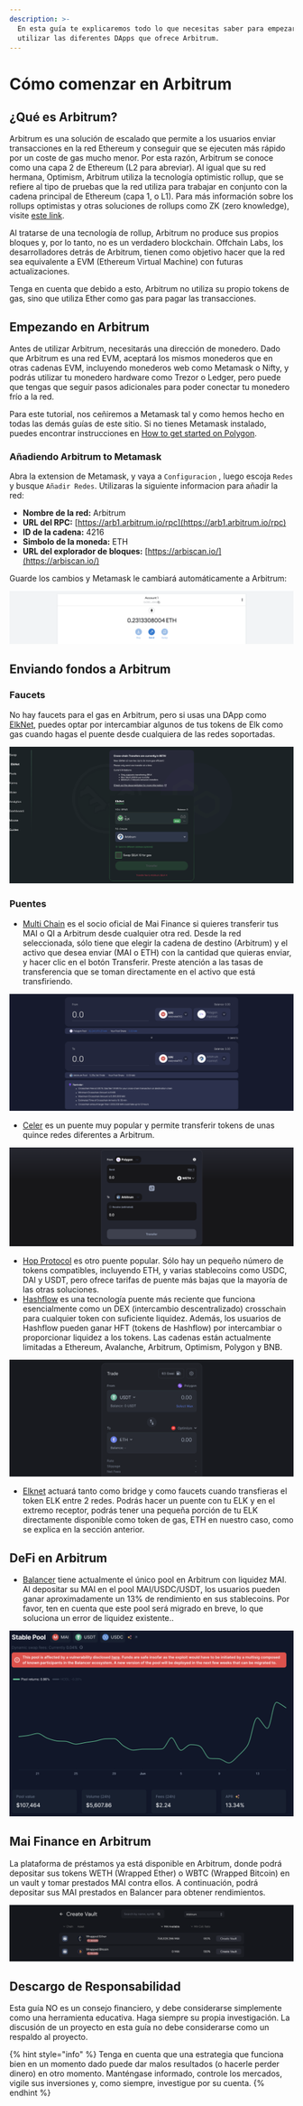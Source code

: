 ```yaml
---
description: >-
  En esta guía te explicaremos todo lo que necesitas saber para empezar a
  utilizar las diferentes DApps que ofrece Arbitrum.
---
```


# Cómo comenzar en Arbitrum

## ¿Qué es Arbitrum?

Arbitrum es una solución de escalado  que permite a los usuarios enviar transacciones en la red Ethereum y conseguir que se ejecuten más rápido por un coste de gas mucho menor. Por esta razón, Arbitrum se conoce como una capa 2 de Ethereum (L2 para abreviar). Al igual que su red hermana, Optimism, Arbitrum utiliza la tecnología optimistic rollup, que se refiere al tipo de pruebas que la red utiliza para trabajar en conjunto con la cadena principal de Ethereum (capa 1, o L1). Para más información sobre los rollups optimistas y otras soluciones de rollups como ZK (zero knowledge), visite [este link](https://support.deversifi.com/en/article/deversifi-what-is-the-difference-between-zk-rollup-and-optimistic-rollup-3gf3bw/).

Al tratarse de una tecnología de rollup, Arbitrum no produce sus propios bloques y, por lo tanto, no es un verdadero blockchain. Offchain Labs, los desarrolladores detrás de Arbitrum, tienen como objetivo hacer que la red sea equivalente a EVM (Ethereum Virtual Machine) con futuras actualizaciones.

Tenga en cuenta que debido a esto, Arbitrum no utiliza su propio tokens de gas, sino que utiliza Ether como gas para pagar las transacciones.

## Empezando en Arbitrum

Antes de utilizar Arbitrum, necesitarás una dirección de monedero. Dado que Arbitrum es una red EVM, aceptará los mismos monederos que en otras cadenas EVM, incluyendo monederos web como Metamask o Nifty, y podrás utilizar tu monedero hardware como Trezor o Ledger, pero puede que tengas que seguir pasos adicionales para poder conectar tu monedero frío a la red.

Para este tutorial, nos ceñiremos a Metamask tal y como hemos hecho en todas las demás guías de este sitio. Si no tienes Metamask instalado, puedes encontrar instrucciones en [How to get started on Polygon](../polygon/how-to-get-started-on-polygon.md).

### Añadiendo Arbitrum to Metamask

Abra la extension de Metamask, y vaya a `Configuracion` , luego escoja `Redes` y busque `Añadir Redes`. Utilizaras la siguiente informacion para añadir la red:

* **Nombre de la red:** Arbitrum
* **URL del RPC:** [https://arb1.arbitrum.io/rpc](https://arb1.arbitrum.io/rpc)
* **ID de la cadena:** 4216
* **Simbolo de la moneda:** ETH
* **URL del explorador de bloques:** [https://arbiscan.io/](https://arbiscan.io/)

Guarde los cambios y Metamask le cambiará automáticamente a Arbitrum:

![](<../../.gitbook/assets/Screen Shot 2022-06-17 at 10.27.21 PM.png>)

## Enviando fondos a Arbitrum

### Faucets

No hay faucets para el gas en Arbitrum, pero si usas una DApp como [ElkNet](https://app.elk.finance/#/elknet), puedes optar por intercambiar algunos de tus tokens de Elk como gas cuando hagas el puente desde cualquiera de las redes soportadas.

![](<../../.gitbook/assets/Screen Shot 2022-06-17 at 10.31.52 PM.png>)

### Puentes

* [Multi Chain](https://app.multichain.org/#/router) es el socio oficial de Mai Finance si quieres transferir tus MAI o QI a Arbitrum desde cualquier otra red. Desde la red seleccionada, sólo tiene que elegir la cadena de destino (Arbitrum) y el activo que desea enviar (MAI o ETH) con la cantidad que quieras enviar, y hacer clic en el botón Transferir. Preste atención a las tasas de transferencia que se toman directamente en el activo que está transfiriendo.

![](<../../.gitbook/assets/Screen Shot 2022-06-17 at 10.33.02 PM.png>)

* [Celer](https://cbridge.celer.network/#/transfer) es un puente muy popular y permite transferir tokens de unas quince redes diferentes a Arbitrum.

![](<../../.gitbook/assets/Screen Shot 2022-06-17 at 10.35.44 PM.png>)

* [Hop Protocol](https://app.hop.exchange/#/send?token=ETH\&sourceNetwork=polygon\&destNetwork=optimism) es otro puente popular. Sólo hay un pequeño número de tokens compatibles, incluyendo ETH, y varias stablecoins como USDC, DAI y USDT, pero ofrece tarifas de puente más bajas que la mayoría de las otras soluciones.
* [Hashflow](https://app.hashflow.com/) es una tecnología puente más reciente que funciona esencialmente como un DEX (intercambio descentralizado) crosschain para cualquier token con suficiente liquidez. Además, los usuarios de Hashflow pueden ganar HFT (tokens de Hashflow) por intercambiar o proporcionar liquidez a los tokens. Las cadenas están actualmente limitadas a Ethereum, Avalanche, Arbitrum, Optimism, Polygon y BNB.

![](<../../.gitbook/assets/Screen Shot 2022-06-17 at 9.51.25 PM.png>)

* [Elknet](https://app.elk.finance/#/elknet) actuará tanto como bridge y como faucets cuando transfieras el token ELK entre 2 redes. Podrás hacer un puente con tu ELK y en el extremo receptor, podrás tener una pequeña porción de tu ELK directamente disponible como token de gas, ETH en nuestro caso, como se explica en la sección anterior.

## DeFi en Arbitrum

* [Balancer](https://arbitrum.balancer.fi/#/pool/0x0510ccf9eb3ab03c1508d3b9769e8ee2cfd6fdcf00000000000000000000005d) tiene actualmente el único pool en Arbitrum con liquidez MAI. Al depositar su MAI en el pool MAI/USDC/USDT, los usuarios pueden ganar aproximadamente un 13% de rendimiento en sus stablecoins. Por favor, ten en cuenta que este pool será migrado en breve, lo que soluciona un error de liquidez existente..

![](<../../.gitbook/assets/Screen Shot 2022-06-17 at 10.43.57 PM.png>)

## Mai Finance en Arbitrum

La plataforma de préstamos ya está disponible en Arbitrum, donde podrá depositar sus tokens WETH (Wrapped Ether) o WBTC (Wrapped Bitcoin) en un vault y tomar prestados MAI contra ellos. A continuación, podrá depositar sus MAI prestados en Balancer para obtener rendimientos.

![](<../../.gitbook/assets/Screen Shot 2022-06-17 at 10.38.15 PM.png>)

## Descargo de Responsabilidad

Esta guía NO es un consejo financiero, y debe considerarse simplemente como una herramienta educativa. Haga siempre su propia investigación. La discusión de un proyecto en esta guía no debe considerarse como un respaldo al proyecto.

{% hint style="info" %}
Tenga en cuenta que una estrategia que funciona bien en un momento dado puede dar malos resultados (o hacerle perder dinero) en otro momento. Manténgase informado, controle los mercados, vigile sus inversiones y, como siempre, investigue por su cuenta.
{% endhint %}
